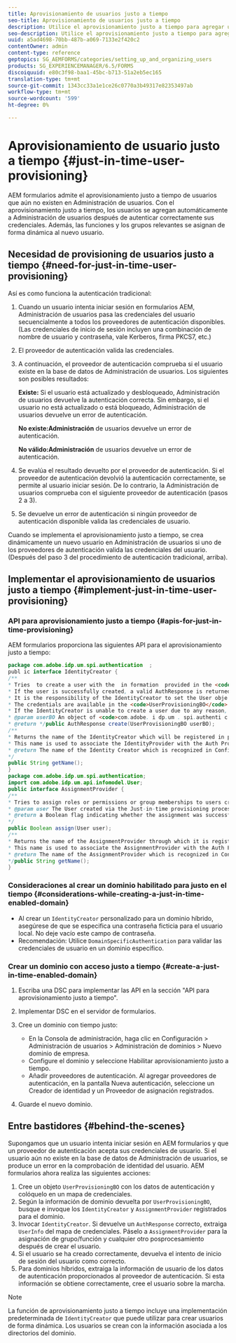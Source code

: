 ```yaml
---
title: Aprovisionamiento de usuarios justo a tiempo
seo-title: Aprovisionamiento de usuarios justo a tiempo
description: Utilice el aprovisionamiento justo a tiempo para agregar usuarios a Administración de usuarios después de autenticarse correctamente y asignar dinámicamente roles y grupos relevantes al nuevo usuario.
seo-description: Utilice el aprovisionamiento justo a tiempo para agregar usuarios a Administración de usuarios después de autenticarse correctamente y asignar dinámicamente roles y grupos relevantes al nuevo usuario.
uuid: a5ad4698-70bb-487b-a069-7133e2f420c2
contentOwner: admin
content-type: reference
geptopics: SG_AEMFORMS/categories/setting_up_and_organizing_users
products: SG_EXPERIENCEMANAGER/6.5/FORMS
discoiquuid: e80c3f98-baa1-45bc-b713-51a2eb5ec165
translation-type: tm+mt
source-git-commit: 1343cc33a1e1ce26c0770a3b49317e82353497ab
workflow-type: tm+mt
source-wordcount: '599'
ht-degree: 0%

---
```



# Aprovisionamiento de usuario justo a tiempo {#just-in-time-user-provisioning}

AEM formularios admite el aprovisionamiento justo a tiempo de usuarios que aún no existen en Administración de usuarios. Con el aprovisionamiento justo a tiempo, los usuarios se agregan automáticamente a Administración de usuarios después de autenticar correctamente sus credenciales. Además, las funciones y los grupos relevantes se asignan de forma dinámica al nuevo usuario.

## Necesidad de provisioning de usuarios justo a tiempo {#need-for-just-in-time-user-provisioning}

Así es como funciona la autenticación tradicional:

1. Cuando un usuario intenta iniciar sesión en formularios AEM, Administración de usuarios pasa las credenciales del usuario secuencialmente a todos los proveedores de autenticación disponibles. (Las credenciales de inicio de sesión incluyen una combinación de nombre de usuario y contraseña, vale Kerberos, firma PKCS7, etc.)
1. El proveedor de autenticación valida las credenciales.
1. A continuación, el proveedor de autenticación comprueba si el usuario existe en la base de datos de Administración de usuarios. Los siguientes son posibles resultados:

   **Existe:** Si el usuario está actualizado y desbloqueado, Administración de usuarios devuelve la autenticación correcta. Sin embargo, si el usuario no está actualizado o está bloqueado, Administración de usuarios devuelve un error de autenticación.

   **No existe:Administración** de usuarios devuelve un error de autenticación.

   **No válido:Administración** de usuarios devuelve un error de autenticación.

1. Se evalúa el resultado devuelto por el proveedor de autenticación. Si el proveedor de autenticación devolvió la autenticación correctamente, se permite al usuario iniciar sesión. De lo contrario, la Administración de usuarios comprueba con el siguiente proveedor de autenticación (pasos 2 a 3).
1. Se devuelve un error de autenticación si ningún proveedor de autenticación disponible valida las credenciales de usuario.

Cuando se implementa el aprovisionamiento justo a tiempo, se crea dinámicamente un nuevo usuario en Administración de usuarios si uno de los proveedores de autenticación valida las credenciales del usuario. (Después del paso 3 del procedimiento de autenticación tradicional, arriba).

## Implementar el aprovisionamiento de usuarios justo a tiempo {#implement-just-in-time-user-provisioning}

### API para aprovisionamiento justo a tiempo {#apis-for-just-in-time-provisioning}

AEM formularios proporciona las siguientes API para el aprovisionamiento justo a tiempo:

```java
package com.adobe.idp.um.spi.authentication  ;
publ ic interface IdentityCreator {
/**
* Tries  to create a user with the  in formation  provided in the <code>UserProvisioningBO</code> object.
* If the user is successfully created, a valid AuthResponse is returned along with the information using which the user was created.
* It is the responsibility of the IdentityCreator to set the User obje ct  in the cre dential map with th e  ke y  <code>UMA u thenticationUtil.authenticatedUserKey</code>
* The credentials are available in the <code>UserProvisioningBO</code> object in the 'credentials' property.
* If the IdentityCreator is unable to create a user due to any reason, it returns <code>null</code>
* @param userBO An object of <code>com.adobe. i dp.um . spi.authenti c ationUserProvisioningBO</code>
* @return */public AuthResponse create(UserProvisioningBO userBO);
/**
* Returns the name of the IdentityCreator which will be registered in preferences.
* This name is used to associate the IdentityProvider with the Auth Provider Configuration in the domain.
* @return The name of the Identity Creator which is recognized in Configuration.
*/
public String getName();
}
package com.adobe.idp.um.spi.authentication;
import com.adobe.idp.um.api.infomodel.User;
public interface AssignmentProvider {
/**
* Tries to assign roles or permissions or group memberships to users created via Just-in-time provisioning.
* @param user The User created via the Just-in-time provisioning process.
* @return a Boolean flag indicating whether the assignment was successful or not.
*/
public Boolean assign(User user);
/**
* Returns the name of the AssignmentProvider through which it is registered under preferences.
* This name is used to associate the AssignmentProvider with the Auth Provider Configuration in the domain.
* @return The name of the AssignmentProvider which is recognized in Configuration.
*/public String getName();
}
```

### Consideraciones al crear un dominio habilitado para justo en el tiempo {#considerations-while-creating-a-just-in-time-enabled-domain}

* Al crear un `IdentityCreator` personalizado para un dominio híbrido, asegúrese de que se especifica una contraseña ficticia para el usuario local. No deje vacío este campo de contraseña.
* Recomendación: Utilice `DomainSpecificAuthentication` para validar las credenciales de usuario en un dominio específico.

### Crear un dominio con acceso justo a tiempo {#create-a-just-in-time-enabled-domain}

1. Escriba una DSC para implementar las API en la sección &quot;API para aprovisionamiento justo a tiempo&quot;.
1. Implementar DSC en el servidor de formularios.
1. Cree un dominio con tiempo justo:

   * En la Consola de administración, haga clic en Configuración > Administración de usuarios > Administración de dominios > Nuevo dominio de empresa.
   * Configure el dominio y seleccione Habilitar aprovisionamiento justo a tiempo. <!--Fix broken link (See Setting up and managing domains).-->
   * Añadir proveedores de autenticación. Al agregar proveedores de autenticación, en la pantalla Nueva autenticación, seleccione un Creador de identidad y un Proveedor de asignación registrados.

1. Guarde el nuevo dominio.

## Entre bastidores {#behind-the-scenes}

Supongamos que un usuario intenta iniciar sesión en AEM formularios y que un proveedor de autenticación acepta sus credenciales de usuario. Si el usuario aún no existe en la base de datos de Administración de usuarios, se produce un error en la comprobación de identidad del usuario. AEM formularios ahora realiza las siguientes acciones:

1. Cree un objeto `UserProvisioningBO` con los datos de autenticación y colóquelo en un mapa de credenciales.
1. Según la información de dominio devuelta por `UserProvisioningBO`, busque e invoque los `IdentityCreator` y `AssignmentProvider` registrados para el dominio.
1. Invocar `IdentityCreator`. Si devuelve un `AuthResponse` correcto, extraiga `UserInfo` del mapa de credenciales. Páselo a `AssignmentProvider` para la asignación de grupo/función y cualquier otro posprocesamiento después de crear el usuario.
1. Si el usuario se ha creado correctamente, devuelva el intento de inicio de sesión del usuario como correcto.
1. Para dominios híbridos, extraiga la información de usuario de los datos de autenticación proporcionados al proveedor de autenticación. Si esta información se obtiene correctamente, cree el usuario sobre la marcha.

>[!NOTE]
>
>La función de aprovisionamiento justo a tiempo incluye una implementación predeterminada de `IdentityCreator` que puede utilizar para crear usuarios de forma dinámica. Los usuarios se crean con la información asociada a los directorios del dominio.

